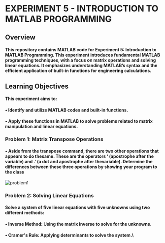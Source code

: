 # EXPERIMENT 5 - INTRODUCTION TO MATLAB PROGRAMMING

## Overview
#### This repository contains MATLAB code for Experiment 5: Introduction to MATLAB Programming. This experiment introduces fundamental MATLAB programming techniques, with a focus on matrix operations and solving linear equations. It emphasizes understanding MATLAB’s syntax and the efficient application of built-in functions for engineering calculations.
## Learning Objectives 
#### This experiment aims to:
#### •	Identify and utilize MATLAB codes and built-in functions.
#### •	Apply these functions in MATLAB to solve problems related to matrix manipulation and linear equations.

### Problem 1: Matrix Transpose Operations
#### •	Aside from the transpose command, there are two other operations that appears to do thesame. These are the operators ‘ (apostrophe after the variable) and .’ (a dot and apostrophe after thevariable). Determine the differences between these three operations by showing your program to the class

![problem1](https://github.com/user-attachments/assets/f2d2bfe1-ae5a-44d4-b673-d4b9e98c78b6)

### Problem 2: Solving Linear Equations
#### Solve a system of five linear equations with five unknowns using two different methods:
#### •	Inverse Method: Using the matrix inverse to solve for the unknowns.
#### •	Cramer's Rule: Applying determinants to solve the system.\





